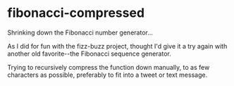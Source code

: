 fibonacci-compressed
====================

Shrinking down the Fibonacci number generator...

As I did for fun with the fizz-buzz project, thought I'd give it a try again with another old favorite--the Fibonacci sequence generator.

Trying to recursively compress the function down manually, to as few characters as possible, preferably to fit into a tweet or text message.
